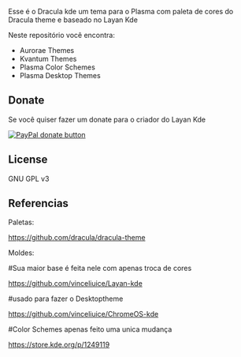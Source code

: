 
Esse é o Dracula kde um tema para o Plasma com paleta de cores do Dracula theme e baseado no Layan Kde

Neste repositório você encontra:

- Aurorae Themes
- Kvantum Themes
- Plasma Color Schemes
- Plasma Desktop Themes

## Donate

Se você quiser fazer um donate para o criador do Layan Kde

<span class="paypal"><a href="https://www.paypal.me/vinceliuice" title="Donate to this project using Paypal"><img src="https://www.paypalobjects.com/webstatic/mktg/Logo/pp-logo-100px.png" alt="PayPal donate button" /></a></span>

## License

GNU GPL v3

## Referencias
Paletas:

https://github.com/dracula/dracula-theme

Moldes:

#Sua maior base é feita nele com apenas troca de cores

https://github.com/vinceliuice/Layan-kde

#usado para fazer o Desktoptheme

https://github.com/vinceliuice/ChromeOS-kde

#Color Schemes apenas feito uma unica mudança

https://store.kde.org/p/1249119
